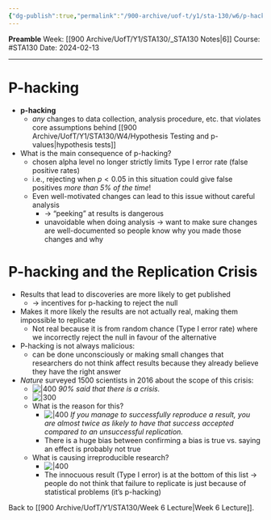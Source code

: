 ```yaml
---
{"dg-publish":true,"permalink":"/900-archive/uof-t/y1/sta-130/w6/p-hacking/","created":"2024-02-13T16:44:39.239-08:00","updated":"2024-02-13T18:42:02.219-08:00"}
---
```


**Preamble**
Week: [[900 Archive/UofT/Y1/STA130/_STA130 Notes\|6]]
Course: #STA130
Date: 2024-02-13

---
# P-hacking

- **p-hacking**
	- *any* changes to data collection, analysis procedure, etc. that violates core assumptions behind [[900 Archive/UofT/Y1/STA130/W4/Hypothesis Testing and p-values\|hypothesis tests]]
- What is the main consequence of p-hacking?
	- chosen alpha level no longer strictly limits Type I error rate (false positive rates)
	- i.e., rejecting when $p < 0.05$ in this situation could give false positives *more than 5% of the time*!
	- Even well-motivated changes can lead to this issue without careful analysis
		- → “peeking” at results is dangerous
		- unavoidable when doing analysis → want to make sure changes are well-documented so people know why you made those changes and why

# P-hacking and the Replication Crisis

- Results that lead to discoveries are more likely to get published
	- → incentives for p-hacking to reject the null
- Makes it more likely the results are not actually real, making them impossible to replicate
	- Not real because it is from random chance (Type I error rate) where we incorrectly reject the null in favour of the alternative
- P-hacking is not always malicious:
	- can be done unconsciously or making small changes that researchers do not think affect results because they already believe they have the right answer
- *Nature* surveyed 1500 scientists in 2016 about the scope of this crisis:
	- ![|400](https://i.imgur.com/KY6jf6F.png)
	  *90% said that there is a crisis.*
	- ![|300](https://i.imgur.com/oplDPBM.png)
	- What is the reason for this?
		- ![|400](https://i.imgur.com/fiWaeKF.png)
		  *If you manage to successfully reproduce a result, you are almost twice as likely to have that success accepted compared to an unsuccessful replication.*
		- There is a huge bias between confirming a bias is true vs. saying an effect is probably not true
	- What is causing irreproducible research?
		- ![|400](https://i.imgur.com/xPIvIZz.png)
		- The innocuous result (Type I error) is at the bottom of this list → people do not think that failure to replicate is just because of statistical problems (it’s p-hacking)


Back to [[900 Archive/UofT/Y1/STA130/Week 6 Lecture\|Week 6 Lecture]].